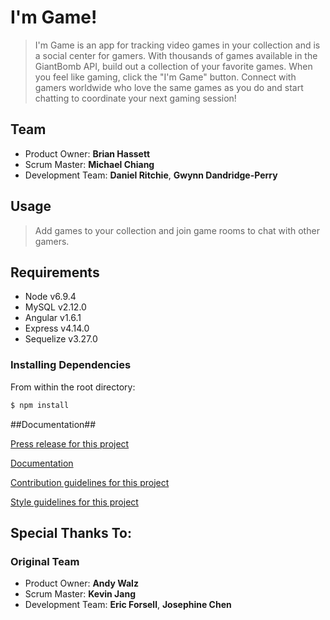 # I'm Game! #

  > I'm Game is an app for tracking video games in your collection and is a social center for gamers. With thousands of games available in the GiantBomb API, build out a collection of your favorite games. When you feel like gaming, click the "I'm Game" button. Connect with gamers worldwide who love the same games as you do and start chatting to coordinate your next gaming session!

## Team

  - Product Owner: **Brian Hassett**
  - Scrum Master: **Michael Chiang**
  - Development Team: **Daniel Ritchie**, **Gwynn Dandridge-Perry**

## Usage

 > Add games to your collection and join game rooms to chat with other gamers.

## Requirements
- Node v6.9.4
- MySQL v2.12.0
- Angular v1.6.1
- Express v4.14.0
- Sequelize v3.27.0

### Installing Dependencies

From within the root directory:

```sh
$ npm install
```

##Documentation##

[Press release for this project](PRESS-RELEASE.md)

[Documentation](DOCUMENTATION.md)

[Contribution guidelines for this project](CONTRIBUTING.md)

[Style guidelines for this project](STYLE-GUIDE.md)

## Special Thanks To:

### Original Team

- Product Owner: **Andy Walz**
- Scrum Master: **Kevin Jang**
- Development Team: **Eric Forsell**, **Josephine Chen**
